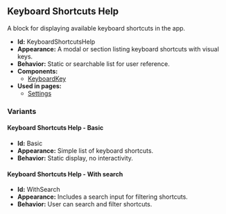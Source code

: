 ## Keyboard Shortcuts Help
A block for displaying available keyboard shortcuts in the app.
- **Id:** KeyboardShortcutsHelp
- **Appearance:** A modal or section listing keyboard shortcuts with visual keys.
- **Behavior:** Static or searchable list for user reference.
- **Components:**
  - [KeyboardKey](../components/KeyboardKey.md)
- **Used in pages:**
  - [Settings](../pages/Settings.md)
### Variants
#### Keyboard Shortcuts Help - **Basic**
- **Id:** Basic
- **Appearance:** Simple list of keyboard shortcuts.
- **Behavior:** Static display, no interactivity.
#### Keyboard Shortcuts Help - **With search**
- **Id:** WithSearch
- **Appearance:** Includes a search input for filtering shortcuts.
- **Behavior:** User can search and filter shortcuts.
